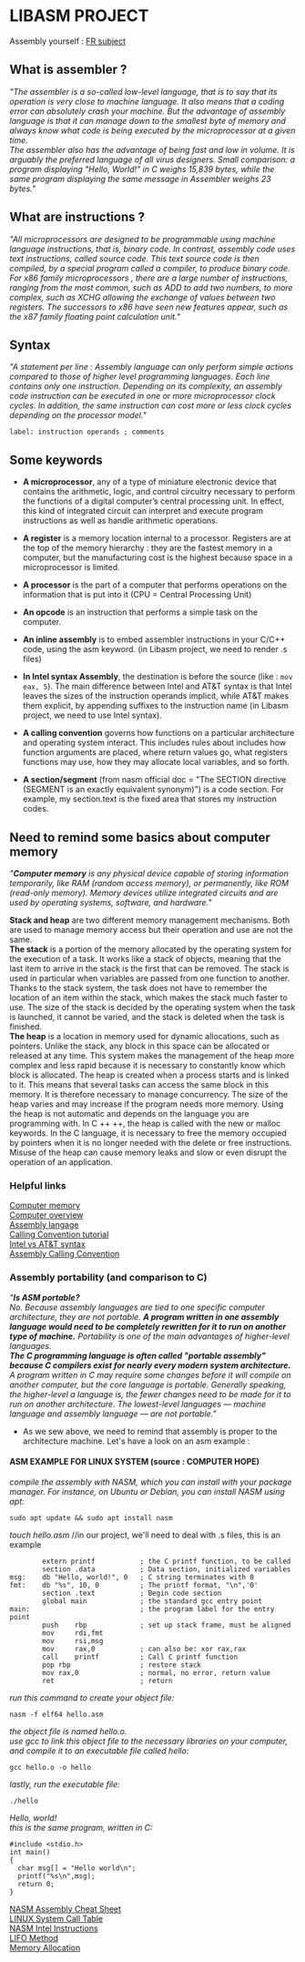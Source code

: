 # LIBASM PROJECT

Assembly yourself : [FR subject](https://cdn.intra.42.fr/pdf/pdf/13297/fr.subject.pdf)

## What is assembler ?

*"The assembler is a so-called low-level language, that is to say that its operation is very close to machine language. It also means that a coding error can absolutely crash your machine. But the advantage of assembly language is that it can manage down to the smallest byte of memory and always know what code is being executed by the microprocessor at a given time. \
The assembler also has the advantage of being fast and low in volume. It is arguably the preferred language of all virus designers. Small comparison: a program displaying "Hello, World!" in C weighs 15,839 bytes, while the same program displaying the same message in Assembler weighs 23 bytes."*

## What are instructions ?
*"All microprocessors are designed to be programmable using machine language instructions, that is, binary code.
In contrast, assembly code uses text instructions, called source code.
This text source code is then compiled, by a special program called a compiler, to produce binary code.
For x86 family microprocessors , there are a large number of instructions, ranging from the most common, such as ADD to add two numbers, to more complex, such as XCHG allowing the exchange of values ​​between two registers. The successors to x86 have seen new features appear, such as the x87 family floating point calculation unit."*

## Syntax
*"A statement per line : Assembly language can only perform simple actions compared to those of higher level programming languages.
Each line contains only one instruction.
Depending on its complexity, an assembly code instruction can be executed in one or more microprocessor clock cycles.
In addition, the same instruction can cost more or less clock cycles depending on the processor model."*

```label: instruction operands ; comments```

## Some keywords

* __A microprocessor__, any of a type of miniature electronic device that contains the arithmetic, logic, and control circuitry necessary to perform the functions of a digital computer’s central processing unit. In effect, this kind of integrated circuit can interpret and execute program instructions as well as handle arithmetic operations.

* __A register__ is a memory location internal to a processor. Registers are at the top of the memory hierarchy  : they are the fastest memory in a computer, but the manufacturing cost is the highest because space in a microprocessor is limited.

* __A processor__ is the part of a computer that performs operations on the information that is put into it (CPU = Central Processing Unit)

* __An opcode__ is an instruction that performs a simple task on the computer.

* __An inline assembly__ is to embed assembler instructions in your C/C++ code, using the asm keyword. (in Libasm project, we need to render .s files)

* __In Intel syntax Assembly__, the destination is before the source (like : ```mov eax, 5```). The main difference between Intel and AT&T syntax is that Intel leaves the sizes of the instruction operands implicit, while AT&T makes them explicit, by appending suffixes to the instruction name (in Libasm project, we need to use Intel syntax).

* __A calling convention__ governs how functions on a particular architecture and operating system interact. This includes rules about includes how function arguments are placed, where return values go, what registers functions may use, how they may allocate local variables, and so forth.

* __A section/segment__ (from nasm official doc = "The SECTION directive (SEGMENT is an exactly equivalent synonym)") is a code section. For example, my section.text is the fixed area that stores my instruction codes.

## Need to remind some basics about computer memory

*"__Computer memory__ is any physical device capable of storing information temporarily, like RAM (random access memory), or permanently, like ROM (read-only memory). Memory devices utilize integrated circuits and are used by operating systems, software, and hardware.*"

__Stack and heap__ are two different memory management mechanisms. Both are used to manage memory access but their operation and use are not the same. \
__The stack__ is a portion of the memory allocated by the operating system for the execution of a task. It works like a stack of objects, meaning that the last item to arrive in the stack is the first that can be removed. The stack is used in particular when variables are passed from one function to another. Thanks to the stack system, the task does not have to remember the location of an item within the stack, which makes the stack much faster to use. The size of the stack is decided by the operating system when the task is launched, it cannot be varied, and the stack is deleted when the task is finished. \
__The heap__ is a location in memory used for dynamic allocations, such as pointers. Unlike the stack, any block in this space can be allocated or released at any time. This system makes the management of the heap more complex and less rapid because it is necessary to constantly know which block is allocated. The heap is created when a process starts and is linked to it. This means that several tasks can access the same block in this memory. It is therefore necessary to manage concurrency. The size of the heap varies and may increase if the program needs more memory. Using the heap is not automatic and depends on the language you are programming with. In C ++ ++, the heap is called with the new or malloc keywords. In the C language, it is necessary to free the memory occupied by pointers when it is no longer needed with the delete or free instructions. Misuse of the heap can cause memory leaks and slow or even disrupt the operation of an application.

### Helpful links
[Computer memory](https://www.computerhope.com/jargon/m/memory.htm) \
[Computer overview](https://www.computerhope.com/issues/ch001262.htm) \
[Assembly langage](https://www.computerhope.com/jargon/a/al.htm) \
[Calling Convention tutorial](https://www.raywenderlich.com/615-assembly-register-calling-convention-tutorial) \
[Intel vs AT&T syntax](http://staffwww.fullcoll.edu/aclifton/courses/cs241/syntax.html) \
[Assembly Calling Convention](https://cs61.seas.harvard.edu/site/2018/Asm2/)

### Assembly portability (and comparison to C)
*"__Is ASM portable?__ \
No. Because assembly languages are tied to one specific computer architecture, they are not portable.
__A program written in one assembly language would need to be completely rewritten for it to run on another type of machine.__
Portability is one of the main advantages of higher-level languages. \
__The C programming language is often called "portable assembly" because C compilers exist for nearly every modern system architecture.__ A program written in C may require some changes before it will compile on another computer, but the core language is portable.
Generally speaking, the higher-level a language is, the fewer changes need to be made for it to run on another architecture. The lowest-level languages — machine language and assembly language — are not portable."*

* As we sew above, we need to remind that assembly is proper to the architecture machine. Let's have a look on an asm example :

#### ASM EXAMPLE FOR LINUX SYSTEM (source : COMPUTER HOPE)

*compile the assembly with NASM, which you can install with your package manager. For instance, on Ubuntu or Debian, you can install NASM using apt:*

```sudo apt update && sudo apt install nasm```

*touch hello.asm* //in our project, we'll need to deal with .s files, this is an example

```
        extern printf           ; the C printf function, to be called
        section .data           ; Data section, initialized variables
msg:    db "Hello, world!", 0   ; C string terminates with 0
fmt:    db "%s", 10, 0          ; The printf format, "\n",'0'
        section .text           ; Begin code section
        global main             ; the standard gcc entry point
main:                           ; the program label for the entry point
        push    rbp             ; set up stack frame, must be aligned
        mov     rdi,fmt
        mov     rsi,msg
        mov     rax,0           ; can also be: xor rax,rax
        call    printf          ; Call C printf function
        pop rbp                 ; restore stack
        mov rax,0               ; normal, no error, return value
        ret                     ; return
```

*run this command to create your object file:*

```nasm -f elf64 hello.asm```

*the object file is named hello.o.* \
*use gcc to link this object file to the necessary libraries on your computer, and compile it to an executable file called hello:*

```gcc hello.o -o hello```

*lastly, run the executable file:*

```./hello```

*Hello, world!\
this is the same program, written in C:*

```
#include <stdio.h>
int main()
{
  char msg[] = "Hello world\n";
  printf("%s\n",msg);
  return 0;
}
```

[NASM Assembly Cheat Sheet](https://www.cs.uaf.edu/2017/fall/cs301/reference/x86_64.html) \
[LINUX System Call Table](http://shell-storm.org/shellcode/files/syscalls.html) \
[NASM Intel Instructions](https://www.bencode.net/blob/nasmcheatsheet.pdf) \
[LIFO Method](https://beta.hackndo.com/stack-introduction/) \
[Memory Allocation](https://beta.hackndo.com/memory-allocation/)
